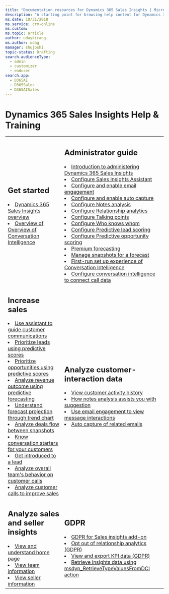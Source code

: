 ```yaml
---
title: "Documentation resources for Dynamics 365 Sales Insights | Microsoft Docs"
description: "A starting point for browsing help content for Dynamics 365 Sales Insights."
ms.date: 10/31/2018
ms.service: crm-online
ms.custom: 
ms.topic: article
author: udaykirang
ms.author: udag
manager: shujoshi
topic-status: Drafting
search.audienceType: 
  - admin
  - customizer
  - enduser
search.app: 
  - D365AI
  - D365Sales
  - D365AISales
---
```


# Dynamics 365 Sales Insights Help & Training

<table>
<tr><td>
<h2>Get started</h2>
<li><a href="overview.md" data-raw-source="[Overview](overview.md)">Dynamics 365 Sales Insights overview</a></li>
<li><a href="dynamics365-sales-insights-app.md" data-raw-source="[Overview of Conversation Intelligence](dynamics365-sales-insights-app.md)">Overview of Overview of Conversation Intelligence</a></li>
</td><td>
<h2>Administrator guide</h2>
<li><a href="intro-admin-guide-sales-insights.md" data-raw-source="[Introduction to administering Dynamics 365 Sales Insights](intro-admin-guide-sales-insights.md)">Introduction to administering Dynamics 365 Sales Insights</a></li>
<li><a href="configure-assistant.md" data-raw-source="[Configure Sales Insights Assistant](configure-assistant.md)">Configure Sales Insights Assistant</a></li>
<li><a href="configure-email-engagement.md" data-raw-source="[Configure and enable email engagement](configure-email-engagement.md)">Configure and enable email engagement</a></li>
<li><a href="configure-auto-capture.md" data-raw-source="[Configure and enable auto capture](configure-auto-capture.md)">Configure and enable auto capture</a></li>
<li><a href="configure-notes-analysis.md" data-raw-source="[Configure Notes analysis](configure-notes-analysis.md)">Configure Notes analysis</a></li>
<li><a href="configure-relationship-analytics.md" data-raw-source="[Configure Relationship analytics](configure-relationship-analytics.md)">Configure Relationship analytics</a></li>
<li><a href="configure-talking-points.md" data-raw-source="[Configure Talking points](configure-talking-points.md)">Configure Talking points</a></li>
<li><a href="configure-who-knows-whom.md" data-raw-source="[Configure Who knows whom](configure-who-knows-whom.md)">Configure Who knows whom</a></li>
<li><a href="configure-predictive-lead-scoring.md" data-raw-source="[Configure Predictive lead scoring](configure-predictive-lead-scoring.md)">Configure Predictive lead scoring</a></li>
<li><a href="configure-predictive-opportunity-scoring.md" data-raw-source="[Configure Predictive opportunity scoring](configure-predictive-opportunity-scoring.md)">Configure Predictive opportunity scoring</a></li>
<li><a href="configure-premium-forecasting.md" data-raw-source="[Premium forecasting](configure-premium-forecasting.md)">Premium forecasting</a></li>
<li><a href="manage-snapshots-forecast.md" data-raw-source="[Manage snapshots for a forecast](manage-snapshots-forecast.md)">Manage snapshots for a forecast</a></li>
<li><a href="fre-setup-sales-insight-app.md" data-raw-source="[First-run set up experience of Conversation Intelligence](fre-setup-sales-insight-app.md)">First-run set up experience of Conversation Intelligence</a></li>
<li><a href="configure-conversation-intelligence-call-data.md" data-raw-source="[Configure conversation intelligence to connect call data](configure-conversation-intelligence-call-data.md)">Configure conversation intelligence to connect call data</a></li>
</td></tr>

<tr><td>
<h2>Increase sales</h2>
<li><a href="assistant.md" data-raw-source="[Use assistant to guide customer communications](assistant.md)">Use assistant to guide customer communications</a></li>
<li><a href="work-predictive-lead-scoring.md" data-raw-source="[Prioritize leads using predictive scores](work-predictive-lead-scoring.md)">Prioritize leads using predictive scores</a></li>
<li><a href="work-predictive-opportunity-scoring.md" data-raw-source="[Prioritize opportunities using predictive scores](work-predictive-opportunity-scoring.md)">Prioritize opportunities using predictive scores</a></li>
<li><a href="analyze-revenue-outcome-using-predictive-forecasting.md" data-raw-source="[Analyze revenue outcome using predictive forecasting](analyze-revenue-outcome-using-predictive-forecasting.md)">Analyze revenue outcome using predictive forecasting</a></li>
<li><a href="understand-forecast-projection-through-trend-chart.md" data-raw-source="[Understand forecast projection through trend chart](understand-forecast-projection-through-trend-chart.md)">Understand forecast projection through trend chart</a></li>
<li><a href="analyze-deals-flow-between-snapshots.md" data-raw-source="[Analyze deals flow between snapshots](analyze-deals-flow-between-snapshots.md)">Analyze deals flow between snapshots</a></li>
<li><a href="talking-points.md" data-raw-source="[Know conversation starters for your customers](talking-points.md)">Know conversation starters for your customers</a></li>
<li><a href="who-knows-whom.md" data-raw-source="[Get introduced to a lead](who-knows-whom.md)">Get introduced to a lead</a></li>
<li><a href="conversation-intelligence-team-overview.md" data-raw-source="[Analyze overall team's behavior on customer calls](conversation-intelligence-team-overview.md)">Analyze overall team's behavior on customer calls</a></li>
<li><a href="conversation-intelligence-seller-details.md" data-raw-source="[Analyze customer calls to improve sales](conversation-intelligence-seller-details.md)">Analyze customer calls to improve sales</a></li>
</td><td>
<h2>Analyze customer-interaction data</h2>
<li><a href="relationship-analytics.md" data-raw-source="[View customer activity history with relationship analytics](relationship-analytics.md)">View customer activity history</a></li>
<li><a href="notes-analysis.md" data-raw-source="[How notes analysis assists you with suggestion](notes-analysis.md)">How notes analysis assists you with suggestion</a></li>
<li><a href="email-engagement.md" data-raw-source="[Use email engagement to view message interactions](email-engagement.md)">Use email engagement to view message interactions</a></li>
<li><a href="auto-capture.md" data-raw-source="[Auto capture of related emails](auto-capture.md)">Auto capture of related emails</a></li>


</td></tr>

<tr>
<td>
<h2>Analyze sales and seller insights</h2>
<li><a href="dynamics365-sales-insights-app-home-page.md" data-raw-source="[View and understand home page](dynamics365-sales-insights-app-home-page.md)">View and understand home page</a></li>
<li><a href="conversation-intelligence-team-overview.md" data-raw-source="[View team information](conversation-intelligence-team-overview.md)">View team information</a></li>
<li><a href="conversation-intelligence-seller-details.md" data-raw-source="[View seller information](conversation-intelligence-seller-details.md)">View seller information</a></li>
</td>

<td>
<h2>GDPR</h2>
<li><a href="embedded-intelligence-gdpr.md" data-raw-source="[GDPR for Sales insights add-on](embedded-intelligence-gdpr.md)">GDPR for Sales insights add-on</a></li>
<li><a href="optout-relationship-analytics-gdpr.md" data-raw-source="[Opt out of relationship analytics (GDPR)](optout-relationship-analytics-gdpr.md)">Opt out of relationship analytics (GDPR)</a></li>
<li><a href="view-export-KPI-data-gdpr.md" data-raw-source="[View and export KPI data (GDPR)](view-export-KPI-data-gdpr.md)">View and export KPI data (GDPR)</a></li>
<li><a href="retrieve-insights-data-msdyn-RetrieveTypeValuesFromDCI.md" data-raw-source="[Retrieve insights data using msdyn_RetrieveTypeValuesFromDCI action](retrieve-insights-data-msdyn-RetrieveTypeValuesFromDCI.md)">Retrieve insights data using msdyn_RetrieveTypeValuesFromDCI action</a></li>
</td></tr>

</table>
